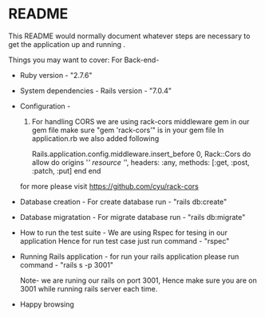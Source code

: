 # README

This README would normally document whatever steps are necessary to get the
application up and running .

Things you may want to cover:
For Back-end- 

* Ruby version - "2.7.6"

* System dependencies - Rails version - "7.0.4"

* Configuration - 
  1. For handling CORS we are using rack-cors middleware gem in our gem file
     make sure "gem 'rack-cors'" is in your gem file
     In application.rb we also added following

        Rails.application.config.middleware.insert_before 0, Rack::Cors do
          allow do
            origins '*'
            resource '*', headers: :any, methods: [:get, :post, :patch, :put]
          end
        end

    for more please visit https://github.com/cyu/rack-cors

* Database creation - For create database run - "rails db:create"

* Database migratation - For migrate database run - "rails db:migrate"

* How to run the test suite - We are using Rspec for tesing in our application
    Hence for run test case just run command -  "rspec" 

* Running Rails application - for run your rails application please run command - "rails s -p 3001"
 
    Note- we are runing our rails on port 3001, Hence make sure you are on 3001 while running rails server each time.
* Happy browsing

